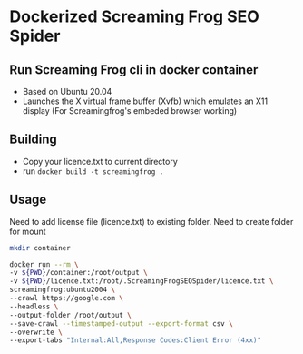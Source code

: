 # Dockerized Screaming Frog SEO Spider
## Run Screaming Frog cli in docker container
- Based on Ubuntu 20.04
- Launches the X virtual frame buffer (Xvfb) which emulates an X11 display (For Screamingfrog's embeded browser working)

## Building
- Copy your licence.txt to current directory
- run `docker build -t screamingfrog .`

## Usage
Need to add license file (licence.txt) to existing folder.
Need to create folder for mount
```sh
mkdir container
```

```sh
docker run --rm \
-v ${PWD}/container:/root/output \
-v ${PWD}/licence.txt:/root/.ScreamingFrogSEOSpider/licence.txt \
screamingfrog:ubuntu2004 \
--crawl https://google.com \
--headless \
--output-folder /root/output \
--save-crawl --timestamped-output --export-format csv \
--overwrite \
--export-tabs "Internal:All,Response Codes:Client Error (4xx)"
```
